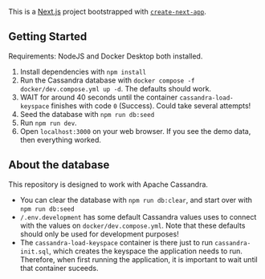 This is a [Next.js](https://nextjs.org/) project bootstrapped with [`create-next-app`](https://github.com/vercel/next.js/tree/canary/packages/create-next-app).

## Getting Started

Requirements: NodeJS and Docker Desktop both installed.

1. Install dependencies with `npm install`
2. Run the Cassandra database with `docker compose -f docker/dev.compose.yml up -d`. The defaults should work.
3. WAIT for around 40 seconds until the container `cassandra-load-keyspace` finishes with code `0` (Success). Could take several attempts!
4. Seed the database with `npm run db:seed`
5. Run `npm run dev`.
6. Open `localhost:3000` on your web browser. If you see the demo data, then everything worked.

## About the database

This repository is designed to work with Apache Cassandra.

- You can clear the database with `npm run db:clear`, and start over with `npm run db:seed`
- `/.env.development` has some default Cassandra values uses to connect with the values on `docker/dev.compose.yml`. Note that these defaults should only be used for development purposes!
- The `cassandra-load-keyspace` container is there just to run `cassandra-init.sql`, which creates the keyspace the application needs to run. Therefore, when first running the application, it is important to wait until that container suceeds.
